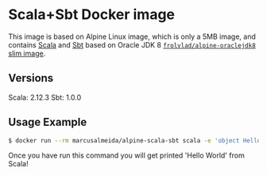 Scala+Sbt Docker image
==================

This image is based on Alpine Linux image, which is only a 5MB image, and contains
[Scala](http://www.scala-lang.org/) and [Sbt](http://www.scala-sbt.org/) based on Oracle JDK 8
[`frolvlad/alpine-oraclejdk8` slim image](https://hub.docker.com/r/frolvlad/alpine-oraclejdk8/).

Versions
------------
Scala: 2.12.3
Sbt: 1.0.0


Usage Example
-------------

```bash
$ docker run --rm marcusalmeida/alpine-scala-sbt scala -e 'object HelloWorld extends App { println("Hello World") };'
```

Once you have run this command you will get printed 'Hello World' from Scala!